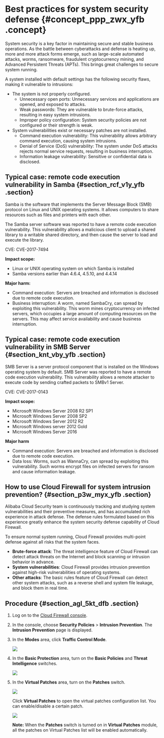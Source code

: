 # Best practices for system security defense {#concept_ppp_zwx_yfb .concept}

System security is a key factor in maintaining secure and stable business operations. As the battle between cyberattacks and defense is heating up, more and more attack forms emerge, such as large-scale automated attacks, worms, ransomware, fraudulent cryptocurrency mining, and Advanced Persistent Threats \(APTs\). This brings great challenges to secure system running.

A system installed with default settings has the following security flaws, making it vulnerable to intrusions:

-   The system is not properly configured.
    -   Unnecessary open ports: Unnecessary services and applications are opened, and exposed to attacks.
    -   Weak passwords: They are vulnerable to brute-force attacks, resulting in easy system intrusions.
    -   Improper policy configuration: System security policies are not configured or their strength is weak.
-   System vulnerabilities exist or necessary patches are not installed.
    -   Command execution vulnerability: This vulnerability allows arbitrary command execution, causing system intrusions.
    -   Denial of Service \(DoS\) vulnerability: The system under DoS attacks rejects normal service requests, resulting in business interruption.
    -   Information leakage vulnerability: Sensitive or confidential data is disclosed.

## Typical case: remote code execution vulnerability in Samba {#section_rcf_v1y_yfb .section}

Samba is the software that implements the Server Message Block \(SMB\) protocol on Linux and UNIX operating systems. It allows computers to share resources such as files and printers with each other.

The Samba server software was reported to have a remote code execution vulnerability. This vulnerability allows a malicious client to upload a shared library to a writable shared directory, and then cause the server to load and execute the library.

CVE: CVE-2017-7494

**Impact scope:** 

-   Linux or UNIX operating system on which Samba is installed
-   Samba versions earlier than 4.6.4, 4.5.10, and 4.4.14

**Major harm:** 

-   Command execution: Servers are breached and information is disclosed due to remote code execution.
-   Business interruption: A worm, named SambaCry, can spread by exploiting this vulnerability. This worm mines cryptocurrency on infected servers, which occupies a large amount of computing resources on the servers. This may affect service availability and cause business interruption.

## Typical case: remote code execution vulnerability in SMB Server {#section_knt_vby_yfb .section}

SMB Server is a server protocol component that is installed on the Windows operating system by default. SMB Server was reported to have a remote code execution vulnerability. This vulnerability allows a remote attacker to execute code by sending crafted packets to SMBv1 Server.

CVE: CVE-2017-0143

**Impact scope:** 

-   Microsoft Windows Server 2008 R2 SP1
-   Microsoft Windows Server 2008 SP2
-   Microsoft Windows Server 2012 R2
-   Microsoft Windows server 2012 Gold
-   Microsoft Windows Server 2016

**Major harm** 

-   Command execution: Servers are breached and information is disclosed due to remote code execution.
-   Data loss: Worms, such as WannaCry, can spread by exploiting this vulnerability. Such worms encrypt files on infected servers for ransom and cause information leakage.

## How to use Cloud Firewall for system intrusion prevention? {#section_p3w_myx_yfb .section}

Alibaba Cloud Security team is continuously tracking and studying system vulnerabilities and their preventive measures, and has accumulated rich experience in attack defense. The defense rules formulated based on this experience greatly enhance the system security defense capability of Cloud Firewall.

To ensure normal system running, Cloud Firewall provides multi-point defense against all risks that the system faces.

-   **Brute-force attack**: The threat intelligence feature of Cloud Firewall can detect attack threats on the Internet and block scanning or intrusion behavior in advance.
-   **System vulnerabilities**: Cloud Firewall provides intrusion prevention against high-risk vulnerabilities of operating systems.
-   **Other attacks**: The basic rules feature of Cloud Firewall can detect other system attacks, such as a reverse shell and system file leakage, and block them in real time.

## Procedure {#section_agl_5kt_dfb .section}

1.  Log on to the [Cloud Firewall console](https://yundun.console.aliyun.com/?p=cfwnext#/overview).
2.  In the console, choose **Security Policies** \> **Intrusion Prevention**. The **Intrusion Prevention** page is displayed.
3.  In the **Modes** area, click **Traffic Control Mode**.

    ![](http://static-aliyun-doc.oss-cn-hangzhou.aliyuncs.com/assets/img/66337/155647264445848_en-US.png)

4.  In the **Basic Protection** area, turn on the **Basic Policies** and **Threat Intelligence** switches.

    ![](http://static-aliyun-doc.oss-cn-hangzhou.aliyuncs.com/assets/img/66337/155647264445849_en-US.png)

5.  In the **Virtual Patches** area, turn on the **Patches** switch.

    ![](http://static-aliyun-doc.oss-cn-hangzhou.aliyuncs.com/assets/img/66337/155647264445850_en-US.png)

    Click **Virtual Patches** to open the virtual patches configuration list. You can enable/disable a certain patch.

    ![](http://static-aliyun-doc.oss-cn-hangzhou.aliyuncs.com/assets/img/66337/155647264445851_en-US.png)

    **Note:** When the **Patches** switch is turned on in **Virtual Patches** module, all the patches on Virtual Patches list will be enabled automatically.


